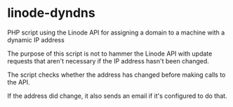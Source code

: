 # linode-dyndns
PHP script using the Linode API for assigning a domain to a machine with a dynamic IP address

The purpose of this script is not to hammer the Linode API with update requests that aren't necessary if the IP address hasn't been changed.

The script checks whether the address has changed before making calls to the API.

If the address did change, it also sends an email if it's configured to do that.
